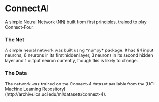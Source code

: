 <h1>ConnectAI</h1>
A simple Neural Network (NN) built from first principles, trained to play Connect-Four.

<h3>The Net</h3>
A simple neural network was built using *numpy* package. It has 84 input neurons, 6 neurons in its first hidden layer, 3 neurons in its second hidden layer and 1 output neuron currently, though this is likely to change.

<h3>The Data</h3>
The network was trained on the Connect-4 dataset available from the [UCI Machine Learning Repository](http://archive.ics.uci.edu/ml/datasets/connect-4).
